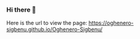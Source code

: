 ### Hi there 👋


Here is the url to view the page:
https://oghenero-sigbenu.github.io/Oghenero-Sigbenu/
